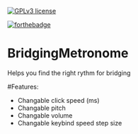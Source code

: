 [![GPLv3 license](https://img.shields.io/badge/License-GPLv3-blue.svg)](http://perso.crans.org/besson/LICENSE.html)

[![forthebadge](https://forthebadge.com/images/badges/built-with-love.svg)](https://forthebadge.com)

# BridgingMetronome
Helps you find the right rythm for bridging

#Features:
- Changable click speed (ms)
- Changable pitch
- Changable volume
- Changable keybind speed step size

